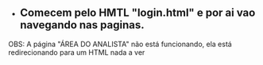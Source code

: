 
 - <h2>Comecem pelo HMTL "login.html" e por ai vao navegando nas paginas.
 
  OBS: A página "ÁREA DO ANALISTA" não está funcionando, ela está redirecionando para um HTML nada a ver</h2>
